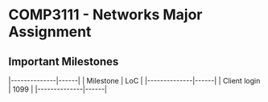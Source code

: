 # COMP3111 - Networks Major Assignment

## Important Milestones

|--------------|------|
| Milestone    | LoC  |
|--------------|------|
| Client login | 1099 |
|--------------|------|
